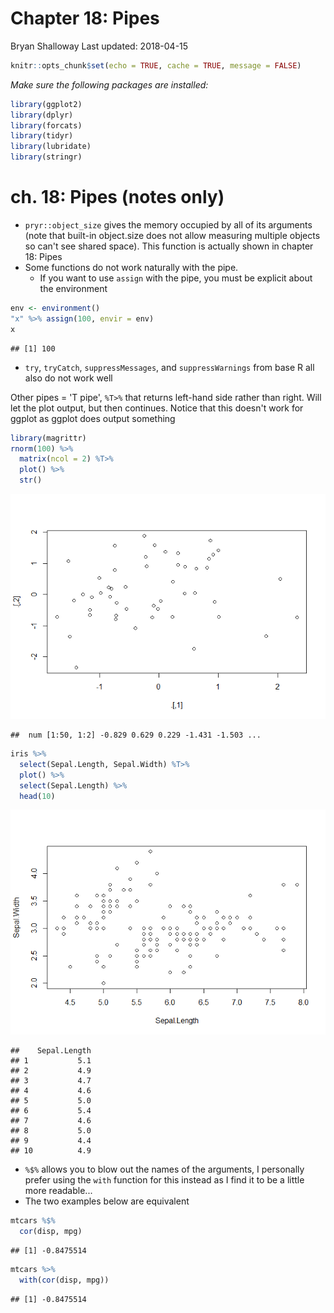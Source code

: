 Chapter 18: Pipes
================
Bryan Shalloway
Last updated: 2018-04-15

``` r
knitr::opts_chunk$set(echo = TRUE, cache = TRUE, message = FALSE)
```

*Make sure the following packages are installed:*

``` r
library(ggplot2)
library(dplyr)
library(forcats)
library(tidyr)
library(lubridate)
library(stringr)
```

ch. 18: Pipes (notes only)
==========================

-   `pryr::object_size` gives the memory occupied by all of its arguments (note that built-in object.size does not allow measuring multiple objects so can't see shared space). This function is actually shown in chapter 18: Pipes
-   Some functions do not work naturally with the pipe.
    -   If you want to use `assign` with the pipe, you must be explicit about the environment

``` r
env <- environment()
"x" %>% assign(100, envir = env)
x
```

    ## [1] 100

-   `try`, `tryCatch`, `suppressMessages`, and `suppressWarnings` from base R all also do not work well

Other pipes = 'T pipe', `%T>%` that returns left-hand side rather than right. Will let the plot output, but then continues. Notice that this doesn't work for ggplot as ggplot does output something

``` r
library(magrittr)
rnorm(100) %>%
  matrix(ncol = 2) %T>%
  plot() %>% 
  str()
```

![](ch18_files/figure-markdown_github/unnamed-chunk-3-1.png)

    ##  num [1:50, 1:2] -0.829 0.629 0.229 -1.431 -1.503 ...

``` r
iris %>% 
  select(Sepal.Length, Sepal.Width) %T>%  
  plot() %>% 
  select(Sepal.Length) %>% 
  head(10)
```

![](ch18_files/figure-markdown_github/unnamed-chunk-3-2.png)

    ##    Sepal.Length
    ## 1           5.1
    ## 2           4.9
    ## 3           4.7
    ## 4           4.6
    ## 5           5.0
    ## 6           5.4
    ## 7           4.6
    ## 8           5.0
    ## 9           4.4
    ## 10          4.9

-   `%$%` allows you to blow out the names of the arguments, I personally prefer using the `with` function for this instead as I find it to be a little more readable...
-   The two examples below are equivalent

``` r
mtcars %$%
  cor(disp, mpg)
```

    ## [1] -0.8475514

``` r
mtcars %>%
  with(cor(disp, mpg))
```

    ## [1] -0.8475514
